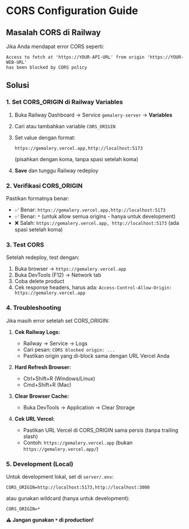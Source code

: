 # CORS Configuration Guide

## Masalah CORS di Railway

Jika Anda mendapat error CORS seperti:
```
Access to fetch at 'https://YOUR-API-URL' from origin 'https://YOUR-WEB-URL' 
has been blocked by CORS policy
```

## Solusi

### 1. Set CORS_ORIGIN di Railway Variables

1. Buka Railway Dashboard → Service `gemalery-server` → **Variables**
2. Cari atau tambahkan variable `CORS_ORIGIN`
3. Set value dengan format:
   ```
   https://gemalery.vercel.app,http://localhost:5173
   ```
   (pisahkan dengan koma, tanpa spasi setelah koma)

4. **Save** dan tunggu Railway redeploy

### 2. Verifikasi CORS_ORIGIN

Pastikan formatnya benar:
- ✅ Benar: `https://gemalery.vercel.app,http://localhost:5173`
- ✅ Benar: `*` (untuk allow semua origins - hanya untuk development)
- ❌ Salah: `https://gemalery.vercel.app, http://localhost:5173` (ada spasi setelah koma)

### 3. Test CORS

Setelah redeploy, test dengan:
1. Buka browser → `https://gemalery.vercel.app`
2. Buka DevTools (F12) → Network tab
3. Coba delete product
4. Cek response headers, harus ada: `Access-Control-Allow-Origin: https://gemalery.vercel.app`

### 4. Troubleshooting

Jika masih error setelah set CORS_ORIGIN:

1. **Cek Railway Logs:**
   - Railway → Service → Logs
   - Cari pesan: `CORS blocked origin: ...`
   - Pastikan origin yang di-block sama dengan URL Vercel Anda

2. **Hard Refresh Browser:**
   - Ctrl+Shift+R (Windows/Linux)
   - Cmd+Shift+R (Mac)

3. **Clear Browser Cache:**
   - Buka DevTools → Application → Clear Storage

4. **Cek URL Vercel:**
   - Pastikan URL Vercel di CORS_ORIGIN sama persis (tanpa trailing slash)
   - Contoh: `https://gemalery.vercel.app` (bukan `https://gemalery.vercel.app/`)

### 5. Development (Local)

Untuk development lokal, set di `server/.env`:
```
CORS_ORIGIN=http://localhost:5173,http://localhost:3000
```

atau gunakan wildcard (hanya untuk development):
```
CORS_ORIGIN=*
```

**⚠️ Jangan gunakan `*` di production!**

